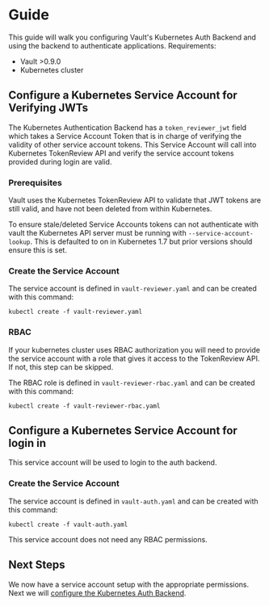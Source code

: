 # Guide

This guide will walk you configuring Vault's Kubernetes Auth Backend and
using the backend to authenticate applications.
Requirements:

* Vault >0.9.0
* Kubernetes cluster 

## Configure a Kubernetes Service Account for Verifying JWTs

The Kubernetes Authentication Backend has a `token_reviewer_jwt` field which 
takes a Service Account Token that is in charge of verifying the validity of 
other service account tokens. This Service Account will call into Kubernetes
TokenReview API and verify the service account tokens provided during login
are valid. 

### Prerequisites

Vault uses the Kubernetes TokenReview API to validate that JWT tokens are still
valid, and have not been deleted from within Kubernetes.

To ensure stale/deleted Service Accounts tokens can not authenticate with vault
the Kubernetes API server must be running with `--service-account-lookup`. This
is defaulted to on in Kubernetes 1.7 but prior versions should ensure this is
set.

### Create the Service Account

The service account is defined in `vault-reviewer.yaml` and can be created with this
command:

```
kubectl create -f vault-reviewer.yaml
```

### RBAC 

If your kubernetes cluster uses RBAC authorization you will need to provide the
service account with a role that gives it access to the TokenReview API. If not, 
this step can be skipped.

The RBAC role is defined in `vault-reviewer-rbac.yaml` and can be created with
this command:

```
kubectl create -f vault-reviewer-rbac.yaml
```

## Configure a Kubernetes Service Account for login in

This service account will be used to login to the auth backend.

### Create the Service Account

The service account is defined in `vault-auth.yaml` and can be created with this
command:

```
kubectl create -f vault-auth.yaml
```

This service account does not need any RBAC permissions.

## Next Steps

We now have a service account setup with the appropriate permissions. Next we
will [configure the Kubernetes Auth Backend](./2-configure-vault.md).
